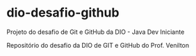 # dio-desafio-github
Projeto do desafio de Git e GitHub da DIO - Java Dev Iniciante

Repositório do desafio da DIO de GIT e GitHub do Prof. Venilton
